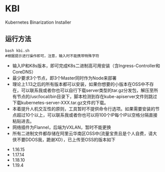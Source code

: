# KBI
Kubernetes Binarization Installer 
## 运行方法
```shell
bash kbi.sh
#根据提示进行操作即可，注意，输入时不能携带特殊字符
```
- 输入IP和K8s版本，即可完成K8s二进制高可用安装（含Ingress-Controller和CoreDNS）
- 最少要求3个节点，即3个Master同时作为Node来部署
- 理论上1.13之后的所有版本都可以安装，如果你想要的小版本在OSS中不存在，可以联系我或者你也可以自行下载server类型的tar.gz分发包，解压至所有节点的/usr/local/bin目录下，脚本检测到存在kube-apiserver文件则跳过下载kubernetes-server-XXX.tar.gz文件的下载。
- 本着提升人机交互性的原则，工具暂时不提供命令行选项。如果需要安装的节点超过10个以上，可以联系我或者你也可以将100个IP每个IP以空格分隔直接粘贴进去。
- 网络插件为Flannel，后端为VXLAN，暂时不能更换
- 所有二进制文件都存储在阿里云华南区OSS中(流量宝贵且是个人自费，请大侠不要DDOS我，跪谢XD），已上传至OSS的版本如下
* 1.16.15
* 1.17.14
* 1.18.10
* 1.19.4


